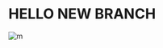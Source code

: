 # HELLO NEW BRANCH 

![m](https://p4.wallpaperbetter.com/wallpaper/500/442/354/outrun-vaporwave-hd-wallpaper-preview.jpg)